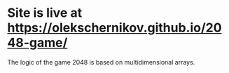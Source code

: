 # Site is live at https://olekschernikov.github.io/2048-game/
The logic of the game 2048 is based on multidimensional arrays.
